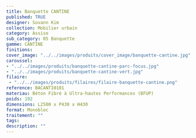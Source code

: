 ```yaml
---
title: Banquette CANTINE
published: TRUE
designer: Sovann Kim
collection: Mobilier urbain
category: Assise
sub_category: 05 Banquette
gamme: CANTINE
finitions: 
cover_image: "../../images/produits/cover_image/banquette-cantine.jpg"
caroussel: 
- "../../images/produits/banquette-cantine-parc-focus.jpg"
- "../../images/produits/banquette-cantine-vert.jpg"
filaire: 
 - "../../images/produits/filaires/filaire-banquette-cantine.png"
reference: BACANTI0101
materiau: Béton Fibré à Ultra-hautes Performances (BFUP)
poids: 192
dimensions: L2500 x P430 x H430
format: Monobloc
traitement: ""
tags: 
description: ""
---
```

